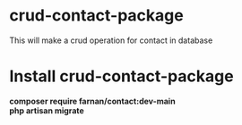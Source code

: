 # crud-contact-package
This will make a crud operation for contact in database

# Install crud-contact-package
  <b>composer require farnan/contact:dev-main</b> <br />
  <b>php artisan migrate</b>
